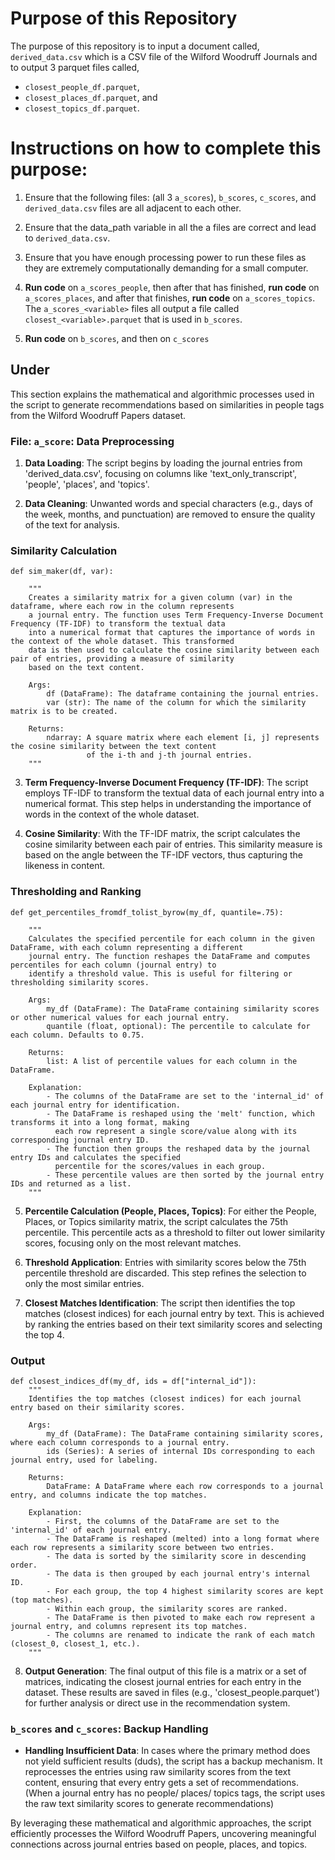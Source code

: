 

# Purpose of this Repository

The purpose of this repository is to input a document called, `derived_data.csv` which is a CSV file of the Wilford Woodruff Journals and to output 3 parquet files called, 

 - `closest_people_df.parquet`,
 - `closest_places_df.parquet`, and
 - `closest_topics_df.parquet`.

 # Instructions on how to complete this purpose:

1. Ensure that the following files: (all 3 `a_scores`), `b_scores`, `c_scores`, and `derived_data.csv` files are all adjacent to each other.

2. Ensure that the data_path variable in all the a files are correct and lead to `derived_data.csv`.

3. Ensure that you have enough processing power to run these files as they are extremely computationally demanding for a small computer.

4. **Run code** on `a_scores_people`, then after that has finished, **run code** on `a_scores_places`, and after that finishes, **run code** on `a_scores_topics`. The `a_scores_<variable>` files all output a file called `closest_<variable>.parquet` that is used in `b_scores`.

5. **Run code** on `b_scores`, and then on `c_scores`


## Under

This section explains the mathematical and algorithmic processes used in the script to generate recommendations based on similarities in people tags from the Wilford Woodruff Papers dataset.

### File: `a_score`: Data Preprocessing

1. **Data Loading**: The script begins by loading the journal entries from 'derived_data.csv', focusing on columns like 'text_only_transcript', 'people', 'places', and 'topics'.

2. **Data Cleaning**: Unwanted words and special characters (e.g., days of the week, months, and punctuation) are removed to ensure the quality of the text for analysis.

### Similarity Calculation

```{python}
def sim_maker(df, var):

    """
    Creates a similarity matrix for a given column (var) in the dataframe, where each row in the column represents
    a journal entry. The function uses Term Frequency-Inverse Document Frequency (TF-IDF) to transform the textual data
    into a numerical format that captures the importance of words in the context of the whole dataset. This transformed
    data is then used to calculate the cosine similarity between each pair of entries, providing a measure of similarity
    based on the text content.

    Args:
        df (DataFrame): The dataframe containing the journal entries.
        var (str): The name of the column for which the similarity matrix is to be created.

    Returns:
        ndarray: A square matrix where each element [i, j] represents the cosine similarity between the text content
                 of the i-th and j-th journal entries.
    """
```

3. **Term Frequency-Inverse Document Frequency (TF-IDF)**: The script employs TF-IDF to transform the textual data of each journal entry into a numerical format. This step helps in understanding the importance of words in the context of the whole dataset.

4. **Cosine Similarity**: With the TF-IDF matrix, the script calculates the cosine similarity between each pair of entries. This similarity measure is based on the angle between the TF-IDF vectors, thus capturing the likeness in content.

### Thresholding and Ranking

```{python}
def get_percentiles_fromdf_tolist_byrow(my_df, quantile=.75):

    """
    Calculates the specified percentile for each column in the given DataFrame, with each column representing a different 
    journal entry. The function reshapes the DataFrame and computes percentiles for each column (journal entry) to
    identify a threshold value. This is useful for filtering or thresholding similarity scores.

    Args:
        my_df (DataFrame): The DataFrame containing similarity scores or other numerical values for each journal entry.
        quantile (float, optional): The percentile to calculate for each column. Defaults to 0.75.

    Returns:
        list: A list of percentile values for each column in the DataFrame.

    Explanation:
        - The columns of the DataFrame are set to the 'internal_id' of each journal entry for identification.
        - The DataFrame is reshaped using the 'melt' function, which transforms it into a long format, making 
          each row represent a single score/value along with its corresponding journal entry ID.
        - The function then groups the reshaped data by the journal entry IDs and calculates the specified 
          percentile for the scores/values in each group.
        - These percentile values are then sorted by the journal entry IDs and returned as a list.
    """
```

5. **Percentile Calculation (People, Places, Topics)**: For either the People, Places, or Topics similarity matrix, the script calculates the 75th percentile. This percentile acts as a threshold to filter out lower similarity scores, focusing only on the most relevant matches.

6. **Threshold Application**: Entries with similarity scores below the 75th percentile threshold are discarded. This step refines the selection to only the most similar entries.

7. **Closest Matches Identification**: The script then identifies the top matches (closest indices) for each journal entry by text. This is achieved by ranking the entries based on their text similarity scores and selecting the top 4.

### Output
```{python}
def closest_indices_df(my_df, ids = df["internal_id"]):
    """
    Identifies the top matches (closest indices) for each journal entry based on their similarity scores.

    Args:
        my_df (DataFrame): The DataFrame containing similarity scores, where each column corresponds to a journal entry.
        ids (Series): A series of internal IDs corresponding to each journal entry, used for labeling.

    Returns:
        DataFrame: A DataFrame where each row corresponds to a journal entry, and columns indicate the top matches.

    Explanation:
        - First, the columns of the DataFrame are set to the 'internal_id' of each journal entry.
        - The DataFrame is reshaped (melted) into a long format where each row represents a similarity score between two entries.
        - The data is sorted by the similarity score in descending order.
        - The data is then grouped by each journal entry's internal ID.
        - For each group, the top 4 highest similarity scores are kept (top matches).
        - Within each group, the similarity scores are ranked.
        - The DataFrame is then pivoted to make each row represent a journal entry, and columns represent its top matches.
        - The columns are renamed to indicate the rank of each match (closest_0, closest_1, etc.).
    """
```

8. **Output Generation**: The final output of this file is a matrix or a set of matrices, indicating the closest journal entries for each entry in the dataset. These results are saved in files (e.g., 'closest_people.parquet') for further analysis or direct use in the recommendation system.

### `b_scores` and `c_scores`: Backup Handling

- **Handling Insufficient Data**: In cases where the primary method does not yield sufficient results (duds), the script has a backup mechanism. It reprocesses the entries using raw similarity scores from the text content, ensuring that every entry gets a set of recommendations. (When a journal entry has no people/ places/ topics tags, the script uses the raw text similarity scores to generate recommendations)

By leveraging these mathematical and algorithmic approaches, the script efficiently processes the Wilford Woodruff Papers, uncovering meaningful connections across journal entries based on people, places, and topics.

